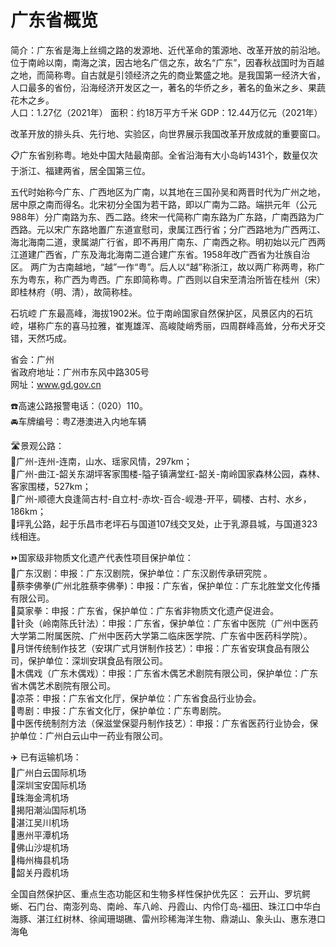 # 广东省概览  
简介：广东省是海上丝绸之路的发源地、近代革命的策源地、改革开放的前沿地。位于南岭以南，南海之滨，因古地名广信之东，故名“广东”，因春秋战国时为百越之地，而简称粤。自古就是引领经济之先的商业繁盛之地。是我国第一经济大省，人口最多的省份，沿海经济开发区之一，著名的华侨之乡，著名的鱼米之乡、果蔬花木之乡。  
人口：1.27亿（2021年）
面积：约18万平方千米
GDP：12.44万亿元（2021年）
  
改革开放的排头兵、先行地、实验区，向世界展示我国改革开放成就的重要窗口。  

📋广东省别称粤。地处中国大陆最南部。全省沿海有大小岛屿1431个，数量仅次于浙江、福建两省，居全国第三位。  
  
五代时始称今广东、广西地区为广南，以其地在三国孙吴和两晋时代为广州之地，居中原之南而得名。北宋初分全国为若干路，即以广南为二路。端拱元年（公元988年）分广南路为东、西二路。终宋一代简称广南东路为广东路，广南西路为广西路。元以宋广东路地置广东道宣慰司，隶属江西行省；分广西路地为广西两江、海北海南二道，隶属湖广行省，即不再用广南东、广南西之称。明初始以元广西两江道建广西省，广东及海北海南二道合建广东省。1958年改广西省为壮族自治区。
两广为古南越地，“越”一作“粤”。后人以“越”称浙江，故以两广称两粤，称广东为粤东，称广西为粤西。广东即简称粤。广西则以自宋至清治所皆在桂州（宋）即桂林府（明、清），故简称桂。  
  
石坑崆
广东最高峰，海拔1902米。位于南岭国家自然保护区，风景区内的石坑崆，堪称广东的喜马拉雅，崔嵬雄浑、高峻陡峭秀丽，四周群峰高耸，分布犬牙交错，天然巧成。  

省会：广州  
省政府地址：广州市东风中路305号  
网址：<a href="http://www.gd.gov.cn" target="_blank">www.gd.gov.cn</a>  

☎️高速公路报警电话：（020）110。  
🚘车牌编号：粤Z港澳进入内地车辆  

🛣️景观公路：  
🔸广州-连州-连南，山水、瑶家风情，297km；  
🔸广州-曲江-韶关东湖坪客家围楼-隘子镇满堂红-韶关-南岭国家森林公园，森林、客家围楼，527km；  
🔸广州-顺德大良逢简古村-自立村-赤坎-百合-岘港-开平，碉楼、古村、水乡，186km；  
🔸坪乳公路，起于乐昌市老坪石与国道107线交叉处，止于乳源县城，与国道323线相连。  

⏩国家级非物质文化遗产代表性项目保护单位：  
🔸广东汉剧：申报：广东汉剧院，保护单位：广东汉剧传承研究院 。  
🔸蔡李佛拳(广州北胜蔡李佛拳)：申报：广东省，保护单位：广东北胜堂文化传播有限公司。  
🔸莫家拳：申报：广东省，保护单位：广东省非物质文化遗产促进会。  
🔸针灸（岭南陈氏针法）：申报：广东省，保护单位：广东省中医院（广州中医药大学第二附属医院、广州中医药大学第二临床医学院、广东省中医药科学院）。  
🔸月饼传统制作技艺（安琪广式月饼制作技艺）：申报：广东省安琪食品有限公司，保护单位：深圳安琪食品有限公司。  
🔸木偶戏（广东木偶戏）：申报：广东省木偶艺术剧院有限公司，保护单位：广东省木偶艺术剧院有限公司。  
🔸凉茶：申报：广东省文化厅，保护单位：广东省食品行业协会。  
🔸粤剧：申报：广东省文化厅，保护单位：广东粤剧院。  
🔸中医传统制剂方法（保滋堂保婴丹制作技艺）：申报：广东省医药行业协会，保护单位：广州白云山中一药业有限公司。  

✈️ 已有运输机场：  
🔸广州白云国际机场  
🔸深圳宝安国际机场  
🔸珠海金湾机场  
🔸揭阳潮汕国际机场  
🔸湛江吴川机场  
🔸惠州平潭机场  
🔸佛山沙堤机场  
🔸梅州梅县机场  
🔸韶关丹霞机场  

全国自然保护区、重点生态功能区和生物多样性保护优先区：
云开山、罗坑鳄蜥、石门台、南澎列岛、南岭、车八岭、丹霞山、内伶仃岛-福田、珠江口中华白海豚、湛江红树林、徐闻珊瑚礁、雷州珍稀海洋生物、鼎湖山、象头山、惠东港口海龟